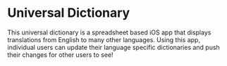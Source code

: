 # Universal Dictionary

This universal dictionary is a spreadsheet based iOS app that displays translations from English to many other languages. Using this app, individual users can update their language specific dictionaries and push their changes for other users to see!
